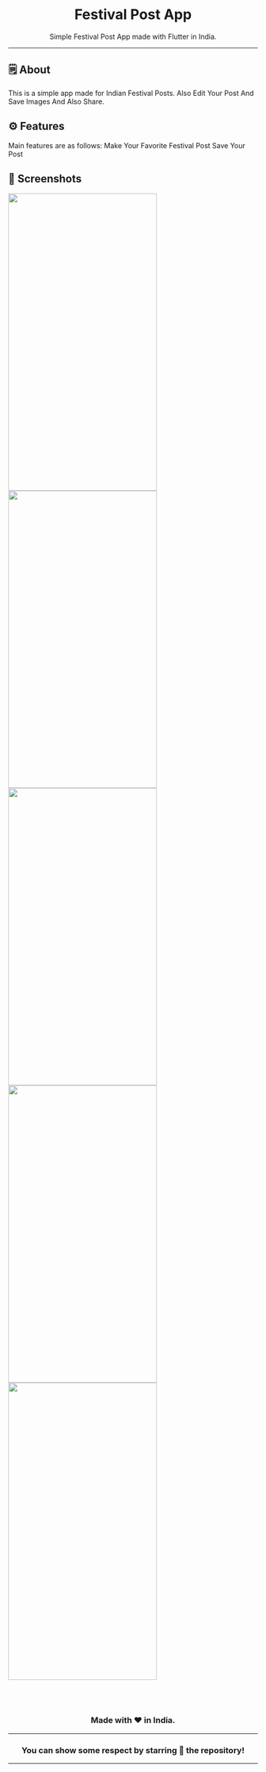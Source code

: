 <div align="center">


# **Festival Post App**
Simple Festival Post App made with Flutter in India.

---

</div>



## 🗒 About

This is a simple app made for Indian Festival Posts. Also Edit Your Post And Save Images And Also Share.

## ⚙️ Features
Main features are as follows:
Make Your Favorite Festival Post
Save Your Post
## 📲 Screenshots

<img src ="https://github.com/Ajayp007/festivalpost/assets/156168895/de825399-09d4-48bf-992c-09dbe5f056d8" height="600" width="300">
<img src ="https://github.com/Ajayp007/festivalpost/assets/156168895/7f30d282-d974-4d5b-93fd-e06801ee49f6" height="600" width="300">
<img src ="https://github.com/Ajayp007/festivalpost/assets/156168895/ddced4db-983e-4ad7-af3e-548dc9960b54" height="600" width="300">
<img src ="https://github.com/Ajayp007/festivalpost/assets/156168895/c51e289f-fbca-4ef9-a323-5c34f5d7c609" height="600" width="300">
<img src ="https://github.com/Ajayp007/festivalpost/assets/156168895/3c28e4d8-03bc-4fb8-ae10-7459aac02874" height="600" width="300">

<br><br>



<div align="center">



### Made with ❤️ in India.
---
### You can show some respect by starring 🌟 the repository!
---
</div>

